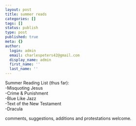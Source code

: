 ```yaml
---
layout: post
title: summer reads
categories: []
tags: []
status: publish
type: post
published: true
meta: {}
author:
  login: admin
  email: charlespeters42@gmail.com
  display_name: admin
  first_name: ''
  last_name: ''
---
```


Summer Reading List (thus far):  
\-Misquoting Jesus  
\-Crime & Punishment  
\-Blue Like Jazz  
\-Text of the New Testament  
\-Dracula

comments, suggestions, additions and protestations welcome.